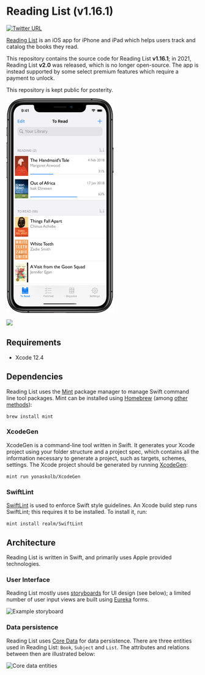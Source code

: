 # Reading List (v1.16.1)
[![Twitter URL](https://img.shields.io/twitter/url?label=%40ReadingListApp&style=social&url=https%3A%2F%2Ftwitter.com%2Freadinglistapp)](https://twitter.com/ReadingListApp)

[Reading List](https://www.readinglist.app) is an iOS app for iPhone and iPad which helps users track and catalog the books they read.

This repository contains the source code for Reading List **v1.16.1**; in 2021, Reading List **v2.0** was released, which is no longer open-source. The app is instead supported by some select premium features which require a payment to unlock. 

This repository is kept public for posterity.

<img src="./media/iPhone%20X-0_ToReadList_framed.png" width="280"></img>

<a href="https://itunes.apple.com/us/app/reading-list-book-log/id1217139955?mt=8">
  <img src="https://linkmaker.itunes.apple.com/assets/shared/badges/en-us/appstore-lrg.svg" style="height: 60px;"/>
</a>

## Requirements
 - Xcode 12.4

## Dependencies

Reading List uses the [Mint](https://github.com/yonaskolb/Mint) package manager to manage Swift command line tool packages. Mint can be installed using [Homebrew](https://brew.sh/) (among [other methods](https://github.com/yonaskolb/Mint#installing)):

    brew install mint

### XcodeGen
XcodeGen is a command-line tool written in Swift. It generates your Xcode project using your folder structure and a project spec, which contains all the information necessary to generate a project, such as targets, schemes, settings.
The Xcode project should be generated by running [XcodeGen](https://github.com/yonaskolb/XcodeGen):

    mint run yonaskolb/XcodeGen

### SwiftLint
[SwiftLint](https://github.com/realm/SwiftLint) is used to enforce Swift style guidelines. An Xcode build step runs SwiftLint; this requires it to be installed. To install it, run:

    mint install realm/SwiftLint

## Architecture
Reading List is written in Swift, and primarily uses Apple provided technologies.

### User Interface
Reading List mostly uses [storyboards](https://developer.apple.com/library/content/documentation/General/Conceptual/Devpedia-CocoaApp/Storyboard.html) for UI design (see below); a limited number of user input views are built using [Eureka](https://github.com/xmartlabs/Eureka) forms.

![Example storyboard](./media/storyboard.png)

### Data persistence
Reading List uses [Core Data](https://developer.apple.com/documentation/coredata) for data persistence. There are three entities used in Reading List: `Book`, `Subject` and `List`. The attributes and relations between then are illustrated below:

<img src="./media/coredata_entities.png" width="400px;" alt="Core data entities"/>

